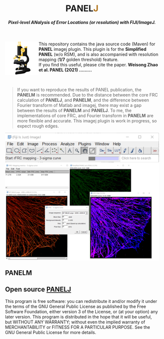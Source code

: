 <p>
<h1 align="center">PANEL<font color="#b07219">J</font></h1>
<h5 align="center">Pixel-level ANalysis of Error Locations (or resolution) with FIJI/ImageJ.</h5>
</p>
</br>
<p>
<img src='/img/imagej-128.png' align="left" width=110>
</p>

This repository contains the java source code (Maven) for <b>PANEL</b> imagej plugin. This plugin is for the <b>Simplified PANEL</b> (w/o RSM), and is also accompanied with resolution mapping (<b>1/7</b> golden threshold) feature.
</br>
If you find this useful, please cite the paper.
<b>Weisong Zhao et al. PANEL (2021) .........</b>
</br>
</br>
</br>
>If you want to reproduce the results of PANEL publication, the <b>PANELM</b> is recommended. Due to the distance between the core FRC calculation of <b>PANELJ</b>, and <b>PANELM</b>, and the difference between Fourier transform of Matlab and imagej, there may exist a gap between the results of <b>PANELM</b> and <b>PANELJ</b>. To me, the implementations of core FRC, and Fourier transform in <b>PANELM</b>  are more flexible and accurate. This imagej plugin is work in progress, so expect rough edges. 

<p align='center'>
<img src='/img/PANELJ.png' align="center" width=800>
</p>

## PANELM

## Open source [PANELJ](https://github.com/WeisongZhao/PANELJ)
This program is free software: you can redistribute it and/or modify it under the terms of the GNU General Public License as published by the Free Software Foundation, either version 3 of the License, or (at your option) any later version. This program is distributed in the hope that it will be useful, but WITHOUT ANY WARRANTY; without even the implied warranty of MERCHANTABILITY or FITNESS FOR A PARTICULAR PURPOSE. See the GNU General Public License for more details.
